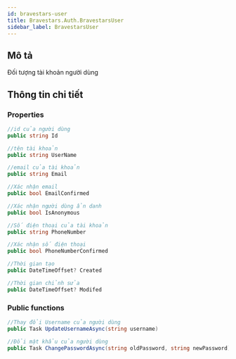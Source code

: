 ```yaml
---
id: bravestars-user
title: Bravestars.Auth.BravestarsUser
sidebar_label: BravestarsUser
---
```

## Mô tả
Đối tượng tài khoản người dùng
## Thông tin chi tiết
### Properties
```csharp
//id của người dùng
public string Id

//tên tài khoản
public string UserName

//email của tài khoản
public string Email

//Xác nhận email
public bool EmailConfirmed

//Xác nhận người dùng ẩn danh 
public bool IsAnonymous 

//Số điện thoại của tài khoản
public string PhoneNumber

//Xác nhận số điện thoại
public bool PhoneNumberConfirmed

//Thời gian tạo 
public DateTimeOffset? Created

//Thời gian chỉnh sửa 
public DateTimeOffset? Modifed
```
### Public functions
```csharp
//Thay đổi Username của người dùng
public Task UpdateUsernameAsync(string username)

//Đổi mật khẩu của người dùng
public Task ChangePasswordAsync(string oldPassword, string newPassword)
```
